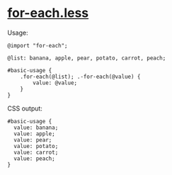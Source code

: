 [for-each.less](//github.com/seven-phases-max/less.curious/blob/master/src/for-each.less)
===============

Usage:

	@import "for-each";
    
    @list: banana, apple, pear, potato, carrot, peach;
    
    #basic-usage {
        .for-each(@list); .-for-each(@value) {
            value: @value;
        }
    }
	
CSS output:
	
    #basic-usage {
      value: banana;
      value: apple;
      value: pear;
      value: potato;
      value: carrot;
      value: peach;
    }
    
